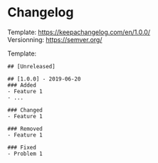 # Changelog

Template: https://keepachangelog.com/en/1.0.0/  
Versionning: https://semver.org/

Template:

```
## [Unreleased]

## [1.0.0] - 2019-06-20
### Added
- Feature 1
- ...

### Changed
- Feature 1

### Removed
- Feature 1

### Fixed
- Problem 1